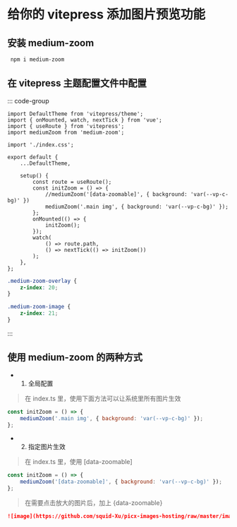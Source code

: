 # 给你的 vitepress 添加图片预览功能

## 安装 medium-zoom

```sh
 npm i medium-zoom
```

## 在 vitepress 主题配置文件中配置

::: code-group

```js{15} [.vitepress/theme/index.ts]
import DefaultTheme from 'vitepress/theme';
import { onMounted, watch, nextTick } from 'vue';
import { useRoute } from 'vitepress';
import mediumZoom from 'medium-zoom';

import './index.css';

export default {
	...DefaultTheme,

	setup() {
		const route = useRoute();
		const initZoom = () => {
			//mediumZoom('[data-zoomable]', { background: 'var(--vp-c-bg)' })
			mediumZoom('.main img', { background: 'var(--vp-c-bg)' });
		};
		onMounted(() => {
			initZoom();
		});
		watch(
			() => route.path,
			() => nextTick(() => initZoom())
		);
	},
};
```

```css [.vitepress/theme/index.css]
.medium-zoom-overlay {
	z-index: 20;
}

.medium-zoom-image {
	z-index: 21;
}
```

:::

## 使用 medium-zoom 的两种方式

-   1. 全局配置

> 在 index.ts 里，使用下面方法可以让系统里所有图片生效

```js
const initZoom = () => {
	mediumZoom('.main img', { background: 'var(--vp-c-bg)' });
};
```

-   2. 指定图片生效

> 在 index.ts 里，使用 [data-zoomable]

```js
const initZoom = () => {
	mediumZoom('[data-zoomable]', { background: 'var(--vp-c-bg)' });
};
```

> 在需要点击放大的图片后，加上 {data-zoomable}

```md
![image](https://github.com/squid-Xu/picx-images-hosting/raw/master/image.8s372o6kk2.webp){data-zoomable}
```
